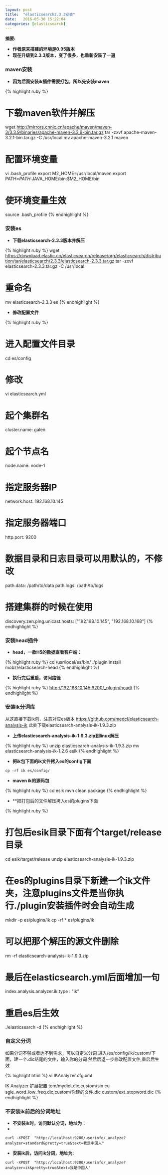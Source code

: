```yaml
---
layout: post
title:  "elasticsearch2.3.3安装"
date:   2016-05-30 15:22:04
categories: [elasticsearch]
---
```

 
**摘要:**  

* **作者原来搭建的环境是0.95版本**
* **现在升级到2.3.3版本，变了很多，也重新安装了一遍**

### maven安装
* **因为后面安装ik插件需要打包，所以先安装maven**

{% highlight ruby %}
# 下载maven软件并解压
wget http://mirrors.cnnic.cn/apache/maven/maven-3/3.3.9/binaries/apache-maven-3.3.9-bin.tar.gz
tar -zxvf apache-maven-3.2.1-bin.tar.gz -C /usr/local
mv apache-maven-3.2.1 maven
# 配置环境变量
vi .bash_profile
export M2_HOME=/usr/local/maven
export PATH=$PATH:$JAVA_HOME/bin:$M2_HOME/bin
# 使环境变量生效
source .bash_profile
{% endhighlight %}

### 安装es    
* **下载elasticsearch-2.3.3版本并解压**  

{% highlight ruby %} 
wget https://download.elastic.co/elasticsearch/release/org/elasticsearch/distribution/tar/elasticsearch/2.3.3/elasticsearch-2.3.3.tar.gz
tar -zxvf elasticsearch-2.3.3.tar.gz -C /usr/local
# 重命名
mv elasticsearch-2.3.3 es
{% endhighlight %}  

* **修改配置文件** 

{% highlight ruby %}
# 进入配置文件目录
cd es/config
# 修改
vi elasticsearch.yml

# 起个集群名
 cluster.name: galen
# 起个节点名
 node.name: node-1
# 指定服务器IP
network.host: 192.168.10.145
# 指定服务器端口
 http.port: 9200
# 数据目录和日志目录可以用默认的，不修改
path.data: /path/to/data
path.logs: /path/to/logs
# 搭建集群的时候在使用
discovery.zen.ping.unicast.hosts: ["192.168.10.145", "192.168.10.168"]
{% endhighlight %}

### 安装head插件  
* **head，一款H5的数据查看客户端：**  

{% highlight ruby %}
cd /usr/local/es/bin/
./plugin install mobz/elasticsearch-head
{% endhighlight %}

* **执行完后重启，访问路径**

{% highlight ruby %}
http://192.168.10.145:9200/_plugin/head/
{% endhighlight %}

### 安装ik分词库

从这直接下载ik包，注意对应es版本
https://github.com/medcl/elasticsearch-analysis-ik
此处下载elasticsearch-analysis-ik-1.9.3.zip
* **上传elasticsearch-analysis-ik-1.9.3.zip到linux解压**

{% highlight ruby %}
unzip elasticsearch-analysis-ik-1.9.3.zip
mv elasticsearch-analysis-ik-1.2.6 esik
{% endhighlight %}

* **把ik包下面的ik文件拷入es的config下面**

```
cp -rf ik es/config/
```

* **maven ik的源码包**

{% highlight ruby %}
cd esik
mvn clean package
{% endhighlight %}

* **把打包后的文件解压拷入es的plugins下面

{% highlight ruby %}
# 打包后esik目录下面有个target/release目录
cd esik/target/release
unzip elasticsearch-analysis-ik-1.9.3.zip
# 在es的plugins目录下新建一个ik文件夹，注意plugins文件是当你执行./plugin安装插件时会自动生成
mkdir -p es/plugins/ik
cp -rf * es/plugins/ik
# 可以把那个解压的源文件删除
rm -rf elasticsearch-analysis-ik-1.9.3.zip
# 最后在elasticsearch.yml后面增加一句
index.analysis.analyzer.ik.type : "ik"
# 重启es后生效
./elasticsearch -d
{% endhighlight %}

### 自定义分词
如果分词不够或者达不到需求，可以自定义分词
进入/es/config/ik/custom/下面，建一个.dic结尾的文件，输入你的分词
然后后退一步修改配置文件,重启后生效

{% highlight html %}
vi IKAnalyzer.cfg.xml
<?xml version="1.0" encoding="UTF-8"?>
<!DOCTYPE properties SYSTEM "http://java.sun.com/dtd/properties.dtd">  
<properties>  
	<comment>IK Analyzer 扩展配置</comment>
tom/mydict.dic;custom/sin
	<!--用户可以在这里配置自己的扩展字典 -->
	<entry key="ext_dict">cu
sgle_word_low_freq.dic;custom/你建的文件.dic</entry> 	
	 <!--用户可以在这里配置自己的扩展停止词字典-->
	<entry key="ext_stopwords">custom/ext_stopword.dic</entry> 	
</properties>
{% endhighlight %}

### 不安装ik前后的分词地址
* **不安装ik时，访问默认分词，地址为：**  
* 
```
curl -XPOST  "http://localhost:9200/userinfo/_analyze?analyzer=standard&pretty=true&text=我是中国人"
```

* **安装ik后，访问ik分词，地址为:**  

```
curl -XPOST  "http://localhost:9200/userinfo/_analyze?analyzer=ik&pretty=true&text=我是中国人"
```




